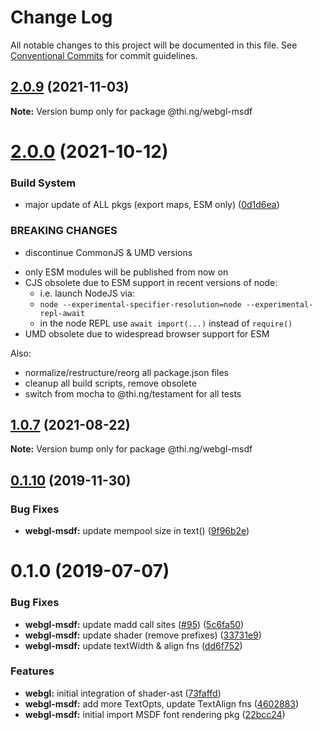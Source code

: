 # Change Log

All notable changes to this project will be documented in this file.
See [Conventional Commits](https://conventionalcommits.org) for commit guidelines.

## [2.0.9](https://github.com/thi-ng/umbrella/compare/@thi.ng/webgl-msdf@2.0.8...@thi.ng/webgl-msdf@2.0.9) (2021-11-03)

**Note:** Version bump only for package @thi.ng/webgl-msdf





# [2.0.0](https://github.com/thi-ng/umbrella/compare/@thi.ng/webgl-msdf@1.0.8...@thi.ng/webgl-msdf@2.0.0) (2021-10-12)


### Build System

* major update of ALL pkgs (export maps, ESM only) ([0d1d6ea](https://github.com/thi-ng/umbrella/commit/0d1d6ea9fab2a645d6c5f2bf2591459b939c09b6))


### BREAKING CHANGES

* discontinue CommonJS & UMD versions

- only ESM modules will be published from now on
- CJS obsolete due to ESM support in recent versions of node:
  - i.e. launch NodeJS via:
  - `node --experimental-specifier-resolution=node --experimental-repl-await`
  - in the node REPL use `await import(...)` instead of `require()`
- UMD obsolete due to widespread browser support for ESM

Also:
- normalize/restructure/reorg all package.json files
- cleanup all build scripts, remove obsolete
- switch from mocha to @thi.ng/testament for all tests






##  [1.0.7](https://github.com/thi-ng/umbrella/compare/@thi.ng/webgl-msdf@1.0.6...@thi.ng/webgl-msdf@1.0.7) (2021-08-22)

**Note:** Version bump only for package @thi.ng/webgl-msdf

##  [0.1.10](https://github.com/thi-ng/umbrella/compare/@thi.ng/webgl-msdf@0.1.9...@thi.ng/webgl-msdf@0.1.10) (2019-11-30)

###  Bug Fixes

- **webgl-msdf:** update mempool size in text() ([9f96b2e](https://github.com/thi-ng/umbrella/commit/9f96b2ec525cd8d8a5d5e31d39352f0c6e350991))

#  0.1.0 (2019-07-07)

###  Bug Fixes

- **webgl-msdf:** update madd call sites ([#95](https://github.com/thi-ng/umbrella/issues/95)) ([5c6fa50](https://github.com/thi-ng/umbrella/commit/5c6fa50))
- **webgl-msdf:** update shader (remove prefixes) ([33731e9](https://github.com/thi-ng/umbrella/commit/33731e9))
- **webgl-msdf:** update textWidth & align fns ([dd6f752](https://github.com/thi-ng/umbrella/commit/dd6f752))

###  Features

- **webgl:** initial integration of shader-ast ([73faffd](https://github.com/thi-ng/umbrella/commit/73faffd))
- **webgl-msdf:** add more TextOpts, update TextAlign fns ([4602883](https://github.com/thi-ng/umbrella/commit/4602883))
- **webgl-msdf:** initial import MSDF font rendering pkg ([22bcc24](https://github.com/thi-ng/umbrella/commit/22bcc24))
